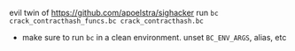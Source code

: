 evil twin of https://github.com/apoelstra/sighacker
run `bc crack_contracthash_funcs.bc crack_contracthash.bc`

* make sure to run `bc` in a clean environment. unset `BC_ENV_ARGS`, alias, etc
